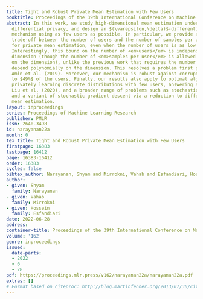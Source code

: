 ```yaml
---
title: Tight and Robust Private Mean Estimation with Few Users
booktitle: Proceedings of the 39th International Conference on Machine Learning
abstract: In this work, we study high-dimensional mean estimation under user-level
  differential privacy, and design an $(\varepsilon,\delta)$-differentially private
  mechanism using as few users as possible. In particular, we provide a nearly optimal
  trade-off between the number of users and the number of samples per user required
  for private mean estimation, even when the number of users is as low as $O(\frac{1}{\varepsilon}\log\frac{1}{\delta})$.
  Interestingly, this bound on the number of <em>users</em> is independent of the
  dimension (though the number of <em>samples per user</em> is allowed to depend polynomially
  on the dimension), unlike the previous work that requires the number of users to
  depend polynomially on the dimension. This resolves a problem first proposed by
  Amin et al. (2019). Moreover, our mechanism is robust against corruptions in up
  to $49%$ of the users. Finally, our results also apply to optimal algorithms for
  privately learning discrete distributions with few users, answering a question of
  Liu et al. (2020), and a broader range of problems such as stochastic convex optimization
  and a variant of stochastic gradient descent via a reduction to differentially private
  mean estimation.
layout: inproceedings
series: Proceedings of Machine Learning Research
publisher: PMLR
issn: 2640-3498
id: narayanan22a
month: 0
tex_title: Tight and Robust Private Mean Estimation with Few Users
firstpage: 16383
lastpage: 16412
page: 16383-16412
order: 16383
cycles: false
bibtex_author: Narayanan, Shyam and Mirrokni, Vahab and Esfandiari, Hossein
author:
- given: Shyam
  family: Narayanan
- given: Vahab
  family: Mirrokni
- given: Hossein
  family: Esfandiari
date: 2022-06-28
address:
container-title: Proceedings of the 39th International Conference on Machine Learning
volume: '162'
genre: inproceedings
issued:
  date-parts:
  - 2022
  - 6
  - 28
pdf: https://proceedings.mlr.press/v162/narayanan22a/narayanan22a.pdf
extras: []
# Format based on citeproc: http://blog.martinfenner.org/2013/07/30/citeproc-yaml-for-bibliographies/
---
```

